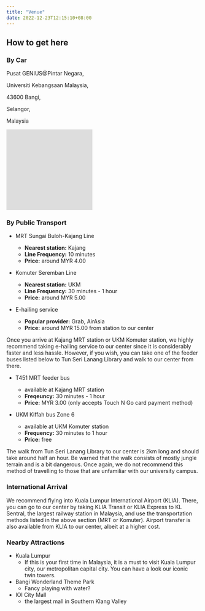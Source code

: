 ```yaml
---
title: "Venue"
date: 2022-12-23T12:15:10+08:00
---
```



## How to get here

### By Car

<div id="bycar">

<div class="address">

Pusat GENIUS@Pintar Negara,

Universiti Kebangsaan Malaysia,

43600 Bangi,

Selangor,

Malaysia

</div>

<div class="mapouter"><div class="gmap_canvas"><iframe width="600" height="500" id="gmap_canvas" src="https://maps.google.com/maps?q=pusat%20geniuspintar&t=&z=13&ie=UTF8&iwloc=&output=embed" frameborder="0" scrolling="no" marginheight="0" marginwidth="0"></iframe><a href="https://123movies-to.org"></a><br><style>.mapouter{position:relative;text-align:right;height:15em;width:16em;}</style><a href="https://www.embedgooglemap.net">google map in wordpress</a><style>.gmap_canvas {overflow:hidden;background:none!important;height:15em;width:16em;}</style></div></div>

</div>


### By Public Transport

<div class="cards venue1">

- MRT Sungai Buloh-Kajang Line
    - **Nearest station:** Kajang
    - **Line Frequency:** 10 minutes 
    - **Price:** around MYR 4.00

- Komuter Seremban Line
    - **Nearest station:** UKM
    - **Line Frequency:** 30 minutes - 1 hour 
    - **Price:** around MYR 5.00

- E-hailing service 
    - **Popular provider:** Grab, AirAsia
    - **Price:** around MYR 15.00 from station to our center

</div>

Once you arrive at Kajang MRT station or UKM Komuter station, we highly recommend taking e-hailing service to our center since it is considerably faster and less hassle. However, if you wish, you can take one of the feeder buses listed below to Tun Seri Lanang Library and walk to our center from there.

<div class="cards venue2">

- T451 MRT feeder bus
    - available at Kajang MRT station 
    - **Freqeuncy:** 30 minutes - 1 hour 
    - **Price:** MYR 3.00 (only accepts Touch N Go card payment method)

- UKM Kiffah bus Zone 6 
    - available at UKM Komuter station 
    - **Frequency:** 30 minutes to 1 hour 
    - **Price:** free

</div>

The walk from Tun Seri Lanang Library to our center is 2km long and should take around half an hour. Be warned that the walk consists of mostly jungle terrain and is a bit dangerous. Once again, we do not recommend this method of travelling to those that are unfamiliar with our university campus. 


### International Arrival

We recommend flying into Kuala Lumpur International Airport (KLIA). There, you can go to our center by taking KLIA Transit or KLIA Express to KL Sentral, the largest railway station in Malaysia, and use the transportation methods listed in the above section (MRT or Komuter). Airport transfer is also available from KLIA to our center, albeit at a higher cost.

### Nearby Attractions

<div class="cards venue3">

- Kuala Lumpur
    - If this is your first time in Malaysia, it is a must to visit Kuala Lumpur city, our metropolitan capital city. You can have a look our iconic twin towers.
- Bangi Wonderland Theme Park 
    - Fancy playing with water?
- IOI City Mall 
    - the largest mall in Southern Klang Valley

</div>
